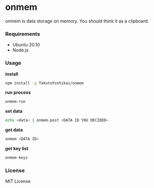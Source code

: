 # onmem
onmem is data storage on memory. You should think it as a clipboard.

### Requirements
* Ubuntu 20.10
* Node.js

### Usage
**install**
```bash
npm install -g TakutoYoshikai/onmem
```

**run process**
```bash
onmem-run
```

**set data**
```bash
echo <data> | onmem-post <DATA ID YOU DECIDED>
```

**get data**
```bash
onmem <DATA ID>
```

**get key list**
```bash
onmem-keys
```

### License
MIT License
